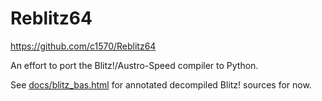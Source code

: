 # Reblitz64
https://github.com/c1570/Reblitz64

An effort to port the Blitz!/Austro-Speed compiler to Python.

See [docs/blitz_bas.html](https://c1570.github.io/Reblitz64/blitz_bas.html) for annotated decompiled Blitz! sources for now.
